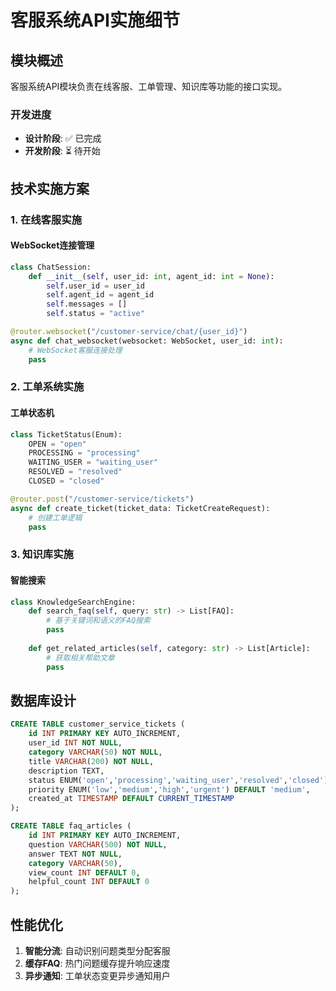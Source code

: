 # 客服系统API实施细节

## 模块概述

客服系统API模块负责在线客服、工单管理、知识库等功能的接口实现。

### 开发进度
- **设计阶段**: ✅ 已完成
- **开发阶段**: ⏳ 待开始  

## 技术实施方案

### 1. 在线客服实施

#### WebSocket连接管理
```python
class ChatSession:
    def __init__(self, user_id: int, agent_id: int = None):
        self.user_id = user_id
        self.agent_id = agent_id
        self.messages = []
        self.status = "active"

@router.websocket("/customer-service/chat/{user_id}")
async def chat_websocket(websocket: WebSocket, user_id: int):
    # WebSocket客服连接处理
    pass
```

### 2. 工单系统实施

#### 工单状态机
```python
class TicketStatus(Enum):
    OPEN = "open"
    PROCESSING = "processing"
    WAITING_USER = "waiting_user"
    RESOLVED = "resolved"
    CLOSED = "closed"

@router.post("/customer-service/tickets")
async def create_ticket(ticket_data: TicketCreateRequest):
    # 创建工单逻辑
    pass
```

### 3. 知识库实施

#### 智能搜索
```python
class KnowledgeSearchEngine:
    def search_faq(self, query: str) -> List[FAQ]:
        # 基于关键词和语义的FAQ搜索
        pass
    
    def get_related_articles(self, category: str) -> List[Article]:
        # 获取相关帮助文章
        pass
```

## 数据库设计

```sql
CREATE TABLE customer_service_tickets (
    id INT PRIMARY KEY AUTO_INCREMENT,
    user_id INT NOT NULL,
    category VARCHAR(50) NOT NULL,
    title VARCHAR(200) NOT NULL,
    description TEXT,
    status ENUM('open','processing','waiting_user','resolved','closed') DEFAULT 'open',
    priority ENUM('low','medium','high','urgent') DEFAULT 'medium',
    created_at TIMESTAMP DEFAULT CURRENT_TIMESTAMP
);

CREATE TABLE faq_articles (
    id INT PRIMARY KEY AUTO_INCREMENT,
    question VARCHAR(500) NOT NULL,
    answer TEXT NOT NULL,
    category VARCHAR(50),
    view_count INT DEFAULT 0,
    helpful_count INT DEFAULT 0
);
```

## 性能优化

1. **智能分流**: 自动识别问题类型分配客服
2. **缓存FAQ**: 热门问题缓存提升响应速度
3. **异步通知**: 工单状态变更异步通知用户
